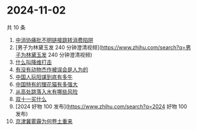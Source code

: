 # 2024-11-02

共 10 条

<!-- BEGIN -->
<!-- 最后更新时间 Sat Nov 02 2024 00:18:34 GMT+0800 (China Standard Time) -->

1. [中消协痛批不明链接跳转消费陷阱](https://www.zhihu.com/search?q=中消协痛批不明链接跳转消费陷阱)
1. [男子为林黛玉发 240
   分钟澄清视频](https://www.zhihu.com/search?q=男子为林黛玉发 240 分钟澄清视频)
1. [什么叫降维打击](https://www.zhihu.com/search?q=什么叫降维打击)
1. [有没有动物杰作被误会是人为的](https://www.zhihu.com/search?q=有没有动物杰作被误会是人为的)
1. [中国人玩阳谋到底有多牛](https://www.zhihu.com/search?q=中国人玩阳谋到底有多牛)
1. [中国特有的狸花猫有多强大](https://www.zhihu.com/search?q=中国特有的狸花猫有多强大)
1. [从高处跳落入水有哪些风险](https://www.zhihu.com/search?q=从高处跳落入水有哪些风险)
1. [双十一买什么](https://www.zhihu.com/search?q=双十一买什么)
1. [2024 好物 100 发布](https://www.zhihu.com/search?q=2024 好物 100 发布)
1. [京津冀雾霾为何卷土重来](https://www.zhihu.com/search?q=京津冀雾霾为何卷土重来)

<!-- END -->

